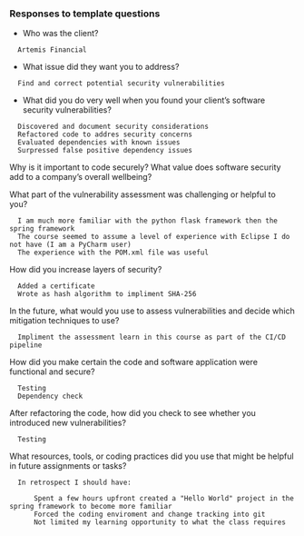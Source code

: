 ### Responses to template questions

- Who was the client? <br>
```   
  Artemis Financial
```
- What issue did they want you to address? <br>
```   
  Find and correct potential security vulnerabilities
```
- What did you do very well when you found your client’s software security vulnerabilities?<br>
``` 
  Discovered and document security considerations
  Refactored code to addres security concerns
  Evaluated dependencies with known issues
  Surpressed false positive dependency issues
```
Why is it important to code securely? What value does software security add to a company’s overall wellbeing?<br>

What part of the vulnerability assessment was challenging or helpful to you?<br>
```
  I am much more familiar with the python flask framework then the spring framework
  The course seemed to assume a level of experience with Eclipse I do not have (I am a PyCharm user)
  The experience with the POM.xml file was useful
```  
How did you increase layers of security?<br>
```
  Added a certificate
  Wrote as hash algorithm to impliment SHA-256
```
In the future, what would you use to assess vulnerabilities and decide which mitigation techniques to use?<br>
```
  Impliment the assessment learn in this course as part of the CI/CD pipeline
```
How did you make certain the code and software application were functional and secure?<br>
```
  Testing
  Dependency check
```
After refactoring the code, how did you check to see whether you introduced new vulnerabilities?<br>
```
  Testing
```
What resources, tools, or coding practices did you use that might be helpful in future assignments or tasks?<br>
```
  In retrospect I should have:
  
      Spent a few hours upfront created a "Hello World" project in the spring framework to become more familiar 
      Forced the coding enviroment and change tracking into git
      Not limited my learning opportunity to what the class requires
```
